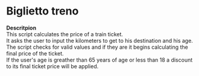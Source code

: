 # Biglietto treno

**Descritpion**<br>
This script calculates the price of a train ticket.<br>
It asks the user to input the kilometers to get to his destination and his age.<br>
The script checks for valid values and if they are it begins calculating the final price of the ticket.<br>
If the user's age is greather than 65 years of age or less than 18 a discount to its final ticket price will be applied.
